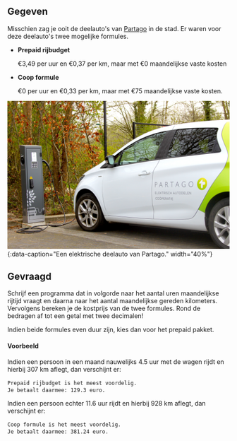 ## Gegeven

Misschien zag je ooit de deelauto's van <a href="https://nl.wikipedia.org/wiki/Partago" target="_blank">Partago</a> in de stad. Er waren voor deze deelauto's twee mogelijke formules.

- **Prepaid rijbudget**

  €3,49 per uur en €0,37 per km, maar met €0 maandelijkse vaste kosten
- **Coop formule**

  €0 per uur en €0,33 per km, maar met €75 maandelijkse vaste kosten.

![Een elektrische deelauto van Partago.](media/partago.png "Een elektrische deelauto van Partago."){:data-caption="Een elektrische deelauto van Partago." width="40%"}

## Gevraagd

Schrijf een programma dat in volgorde naar het aantal uren maandelijkse rijtijd vraagt en daarna naar het aantal maandelijkse gereden kilometers. Vervolgens bereken je de kostprijs van de twee formules. Rond de bedragen af tot een getal met twee decimalen! 

Indien beide formules even duur zijn, kies dan voor het prepaid pakket.

#### Voorbeeld
Indien een persoon in een maand nauwelijks 4.5 uur met de wagen rijdt en hierbij 307 km aflegt, dan verschijnt er:

```
Prepaid rijbudget is het meest voordelig.
Je betaalt daarmee: 129.3 euro.
```

Indien een persoon echter 11.6 uur rijdt en hierbij 928 km aflegt, dan verschijnt er: 

```
Coop formule is het meest voordelig.
Je betaalt daarmee: 381.24 euro.
```
